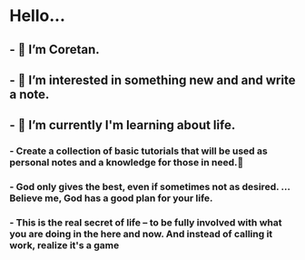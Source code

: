 # Hello...

## - 👋 I’m Coretan.
## - 👀 I’m interested in something new and and write a note.
## - 🌱 I’m currently I'm learning about life.

### - Create a collection of basic tutorials that will be used as personal notes and a knowledge for those in need.👀
### - God only gives the best, even if sometimes not as desired. ... Believe me, God has a good plan for your life.
### - This is the real secret of life – to be fully involved with what you are doing in the here and now. And instead of calling it work, realize it's a game
